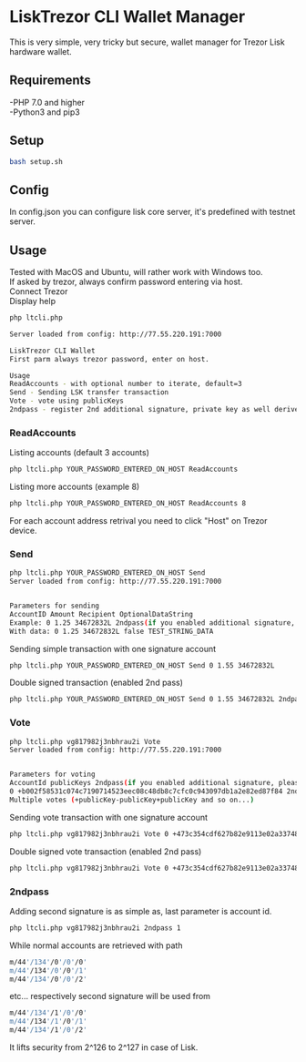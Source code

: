 # LiskTrezor CLI Wallet Manager

This is very simple, very tricky but secure, wallet manager for Trezor Lisk hardware wallet.

## Requirements
-PHP 7.0 and higher<br>
-Python3 and pip3<br>

## Setup
```sh
bash setup.sh
```

## Config
In config.json you can configure lisk core server, it's predefined with testnet server.

## Usage
Tested with MacOS and Ubuntu, will rather work with Windows too.<br> If asked by trezor, always confirm password entering via host.<br>
Connect Trezor<br>
Display help
```sh
php ltcli.php

Server loaded from config: http://77.55.220.191:7000

LiskTrezor CLI Wallet
First parm always trezor password, enter on host.

Usage
ReadAccounts - with optional number to iterate, default=3
Send - Sending LSK transfer transaction
Vote - vote using publicKeys
2ndpass - register 2nd additional signature, private key as well derived form same device master seed
```

### ReadAccounts
Listing accounts (default 3 accounts)
```sh
php ltcli.php YOUR_PASSWORD_ENTERED_ON_HOST ReadAccounts
```
Listing more accounts (example 8)
```sh
php ltcli.php YOUR_PASSWORD_ENTERED_ON_HOST ReadAccounts 8
```
For each account address retrival you need to click "Host" on Trezor device.

### Send
```sh
php ltcli.php YOUR_PASSWORD_ENTERED_ON_HOST Send        
Server loaded from config: http://77.55.220.191:7000


Parameters for sending
AccountID Amount Recipient OptionalDataString
Example: 0 1.25 34672832L 2ndpass(if you enabled additional signature, please pass string 2ndpass, if not, add nothing)
With data: 0 1.25 34672832L false TEST_STRING_DATA
```

Sending simple transaction with one signature account
```sh
php ltcli.php YOUR_PASSWORD_ENTERED_ON_HOST Send 0 1.55 34672832L
```
Double signed transaction (enabled 2nd pass)
```sh
php ltcli.php YOUR_PASSWORD_ENTERED_ON_HOST Send 0 1.55 34672832L 2ndpass
```

### Vote
```sh
php ltcli.php vg817982j3nbhrau2i Vote        
Server loaded from config: http://77.55.220.191:7000


Parameters for voting
AccountId publicKeys 2ndpass(if you enabled additional signature, please pass string 2ndpass, if not, add nothing)
0 +b002f58531c074c7190714523eec08c48db8c7cfc0c943097db1a2e82ed87f84 2ndpass
Multiple votes (+publicKey-publicKey+publicKey and so on...)
```

Sending vote transaction with one signature account
```sh
php ltcli.php vg817982j3nbhrau2i Vote 0 +473c354cdf627b82e9113e02a337486dd3afc5615eb71ffd311c5a0beda37b8c
```
Double signed vote transaction (enabled 2nd pass)
```sh
php ltcli.php vg817982j3nbhrau2i Vote 0 +473c354cdf627b82e9113e02a337486dd3afc5615eb71ffd311c5a0beda37b8c 2ndpass
```

### 2ndpass
Adding second signature is as simple as, last parameter is account id.
```sh
php ltcli.php vg817982j3nbhrau2i 2ndpass 1
```
While normal accounts are retrieved with path
```sh
m/44'/134'/0'/0'/0'
m/44'/134'/0'/0'/1'
m/44'/134'/0'/0'/2'
```
etc... respectively second signature will be used from
```sh
m/44'/134'/1'/0'/0'
m/44'/134'/1'/0'/1'
m/44'/134'/1'/0'/2'
```
It lifts security from 2^126 to 2^127 in case of Lisk.